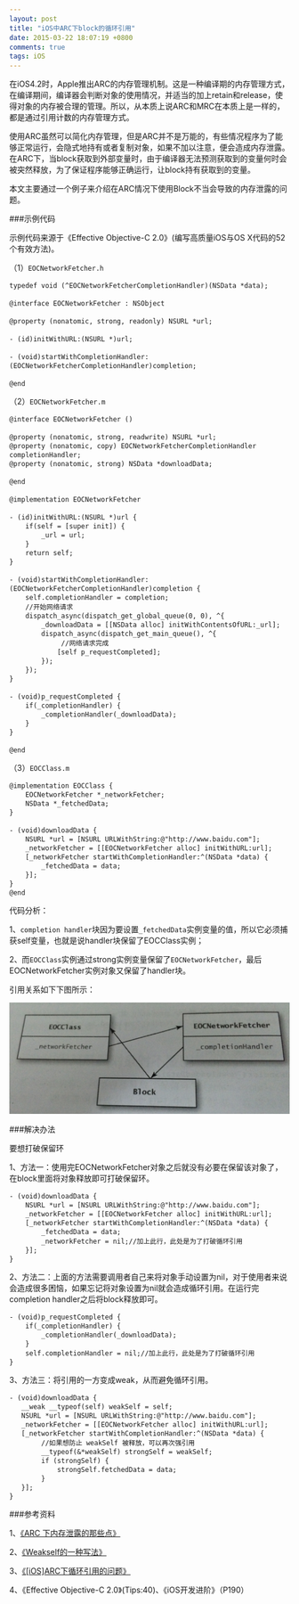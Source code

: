 ```yaml
---
layout: post
title: "iOS中ARC下block的循环引用"
date: 2015-03-22 18:07:19 +0800
comments: true
tags: iOS
---
```


在iOS4.2时，Apple推出ARC的内存管理机制。这是一种编译期的内存管理方式，在编译期间，编译器会判断对象的使用情况，并适当的加上retain和release，使得对象的内存被合理的管理。所以，从本质上说ARC和MRC在本质上是一样的，都是通过引用计数的内存管理方式。

使用ARC虽然可以简化内存管理，但是ARC并不是万能的，有些情况程序为了能够正常运行，会隐式地持有或者复制对象，如果不加以注意，便会造成内存泄露。在ARC下，当block获取到外部变量时，由于编译器无法预测获取到的变量何时会被突然释放，为了保证程序能够正确运行，让block持有获取到的变量。

本文主要通过一个例子来介绍在ARC情况下使用Block不当会导致的内存泄露的问题。

###示例代码

示例代码来源于《Effective Objective-C 2.0》(编写高质量iOS与OS X代码的52个有效方法)。

（1）`EOCNetworkFetcher.h`

```
typedef void (^EOCNetworkFetcherCompletionHandler)(NSData *data);

@interface EOCNetworkFetcher : NSObject

@property (nonatomic, strong, readonly) NSURL *url;

- (id)initWithURL:(NSURL *)url;

- (void)startWithCompletionHandler:(EOCNetworkFetcherCompletionHandler)completion;

@end
```

（2）`EOCNetworkFetcher.m`

```
@interface EOCNetworkFetcher ()

@property (nonatomic, strong, readwrite) NSURL *url;
@property (nonatomic, copy) EOCNetworkFetcherCompletionHandler completionHandler;
@property (nonatomic, strong) NSData *downloadData;

@end

@implementation EOCNetworkFetcher

- (id)initWithURL:(NSURL *)url {
    if(self = [super init]) {
        _url = url;
    }
    return self;
}

- (void)startWithCompletionHandler:(EOCNetworkFetcherCompletionHandler)completion {
    self.completionHandler = completion;
    //开始网络请求
    dispatch_async(dispatch_get_global_queue(0, 0), ^{
        _downloadData = [[NSData alloc] initWithContentsOfURL:_url];
        dispatch_async(dispatch_get_main_queue(), ^{
        	 //网络请求完成
            [self p_requestCompleted];
        });
    });
}

- (void)p_requestCompleted {
    if(_completionHandler) {
        _completionHandler(_downloadData);
    }
}

@end
```

（3）`EOCClass.m`

```
@implementation EOCClass {
    EOCNetworkFetcher *_networkFetcher;
    NSData *_fetchedData;
}

- (void)downloadData {
    NSURL *url = [NSURL URLWithString:@"http://www.baidu.com"];
    _networkFetcher = [[EOCNetworkFetcher alloc] initWithURL:url];
    [_networkFetcher startWithCompletionHandler:^(NSData *data) {
        _fetchedData = data;
    }];
}
@end
```

代码分析：

1、`completion handler`块因为要设置`_fetchedData`实例变量的值，所以它必须捕获self变量，也就是说handler块保留了EOCClass实例；

2、而`EOCClass`实例通过strong实例变量保留了`EOCNetworkFetcher`，最后EOCNetworkFetcher实例对象又保留了handler块。

引用关系如下下图所示：

![arc_block_retain_cycle.png](/images/arc_block_retain_cycle/arc_block_retain_cycle.png)

###解决办法

要想打破保留环

1、方法一：使用完EOCNetworkFetcher对象之后就没有必要在保留该对象了，在block里面将对象释放即可打破保留环。

```
- (void)downloadData {
    NSURL *url = [NSURL URLWithString:@"http://www.baidu.com"];
    _networkFetcher = [[EOCNetworkFetcher alloc] initWithURL:url];
    [_networkFetcher startWithCompletionHandler:^(NSData *data) {
        _fetchedData = data;
        _networkFetcher = nil;//加上此行，此处是为了打破循环引用
    }];
}
```

2、方法二：上面的方法需要调用者自己来将对象手动设置为nil，对于使用者来说会造成很多困恼，如果忘记将对象设置为nil就会造成循环引用。在运行完completion handler之后将block释放即可。

```
- (void)p_requestCompleted {
    if(_completionHandler) {
        _completionHandler(_downloadData);
    }
    self.completionHandler = nil;//加上此行，此处是为了打破循环引用
}
```

3、方法三：将引用的一方变成weak，从而避免循环引用。

```
- (void)downloadData {
   __weak __typeof(self) weakSelf = self;
   NSURL *url = [NSURL URLWithString:@"http://www.baidu.com"];
   _networkFetcher = [[EOCNetworkFetcher alloc] initWithURL:url];
   [_networkFetcher startWithCompletionHandler:^(NSData *data) {
   		//如果想防止 weakSelf 被释放，可以再次强引用
    	__typeof(&*weakSelf) strongSelf = weakSelf;
    	if (strongSelf) {
    		strongSelf.fetchedData = data;
    	}
   }];
}
```

###参考资料

1、[《ARC 下内存泄露的那些点》](https://www.zybuluo.com/MicroCai/note/67734)

2、[《Weakself的一种写法》](http://rocry.com/2012/12/18/objective-c-type-of/)

3、[《[iOS]ARC下循环引用的问题》](http://blog.cnbang.net/tech/2085/)

4、《Effective Objective-C 2.0》(Tips:40)、《iOS开发进阶》（P190）